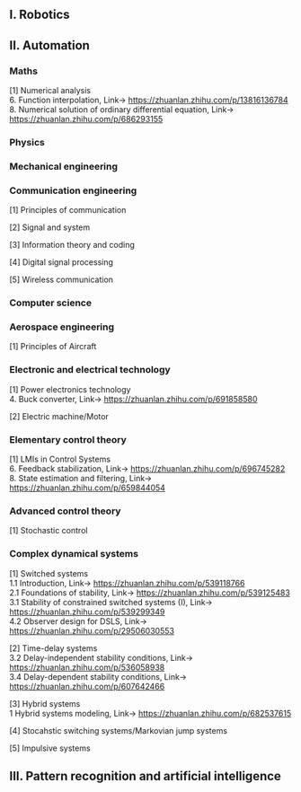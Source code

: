 
## I. Robotics



## II. Automation
### Maths
[1] Numerical analysis  
6. Function interpolation, Link-> https://zhuanlan.zhihu.com/p/13816136784  
8. Numerical solution of ordinary differential equation, Link-> https://zhuanlan.zhihu.com/p/686293155  

### Physics

### Mechanical engineering

### Communication engineering
[1] Principles of communication

[2] Signal and system

[3] Information theory and coding

[4] Digital signal processing

[5] Wireless communication


### Computer science

### Aerospace engineering
[1] Principles of Aircraft


### Electronic and electrical technology
[1] Power electronics technology  
4. Buck converter, Link-> https://zhuanlan.zhihu.com/p/691858580

[2] Electric machine/Motor


### Elementary control theory
[1] LMIs in Control Systems <br>
6. Feedback stabilization, Link-> https://zhuanlan.zhihu.com/p/696745282  
8. State estimation and filtering, Link-> https://zhuanlan.zhihu.com/p/659844054

### Advanced control theory
[1] Stochastic control <br>

### Complex dynamical systems
[1] Switched systems <br>
1.1 Introduction, Link-> https://zhuanlan.zhihu.com/p/539118766  
2.1 Foundations of stability, Link-> https://zhuanlan.zhihu.com/p/539125483  
3.1 Stability of constrained switched systems (I), Link-> https://zhuanlan.zhihu.com/p/539299349  
4.2 Observer design for DSLS, Link-> https://zhuanlan.zhihu.com/p/29506030553  

[2] Time-delay systems <br>
3.2 Delay-independent stability conditions, Link-> https://zhuanlan.zhihu.com/p/536058938  
3.4 Delay-dependent stability conditions, Link-> https://zhuanlan.zhihu.com/p/607642466

[3] Hybrid systems <br>
1 Hybrid systems modeling, Link-> https://zhuanlan.zhihu.com/p/682537615

[4] Stocahstic switching systems/Markovian jump systems <br>

[5] Impulsive systems <br>


## III. Pattern recognition and artificial intelligence



